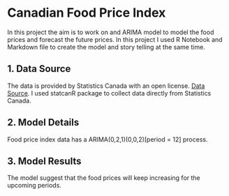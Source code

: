 # Canadian Food Price Index
In this project the aim is to work on and ARIMA model to model the food prices and forecast the future prices. In this project I used R Notebook and Markdown file to create the model and story telling at the same time. 


## 1. Data Source
The data is provided by Statistics Canada with an open license. [Data Source](https://www150.statcan.gc.ca/t1/tbl1/en/tv.action?pid=1810000601). I used statcanR package to collect data directly from Statistics Canada. 

## 2. Model Details
Food price index data has a ARIMA(0,2,1)(0,0,2)[period = 12] process. 

## 3. Model Results
The model suggest that the food prices will keep increasing for the upcoming periods. 